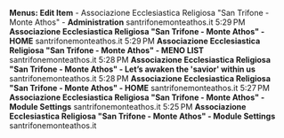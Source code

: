 
**Menus: Edit Item** - Associazione Ecclesiastica Religiosa "San Trifone - Monte Athos" - **Administration**
santrifonemonteathos.it
5:29 PM
**Associazione Ecclesiastica Religiosa "San Trifone - Monte Athos" - HOME**
santrifonemonteathos.it
5:29 PM
**Associazione Ecclesiastica Religiosa "San Trifone - Monte Athos" - MENO LIST**
santrifonemonteathos.it
5:28 PM
**Associazione Ecclesiastica Religiosa "San Trifone - Monte Athos" - Let’s awaken the 'savior' within us**
santrifonemonteathos.it
5:28 PM
**Associazione Ecclesiastica Religiosa "San Trifone - Monte Athos" - HOME**
santrifonemonteathos.it
5:27 PM
**Associazione Ecclesiastica Religiosa "San Trifone - Monte Athos" - **Module Settings****
santrifonemonteathos.it
5:25 PM
**Associazione Ecclesiastica Religiosa "San Trifone - Monte Athos" - **Module Settings****
santrifonemonteathos.it

